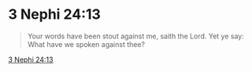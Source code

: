 # 3 Nephi 24:13

> Your words have been stout against me, saith the Lord. Yet ye say: What have we spoken against thee?

[3 Nephi 24:13](https://www.churchofjesuschrist.org/study/scriptures/bofm/3-ne/24?lang=eng&id=p13#p13)


